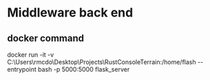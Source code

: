 # Middleware back end

## docker command
docker run -it -v C:\Users\rmcdo\Desktop\Projects\RustConsoleTerrain:/home/flash --entrypoint bash -p 5000:5000 flask_server